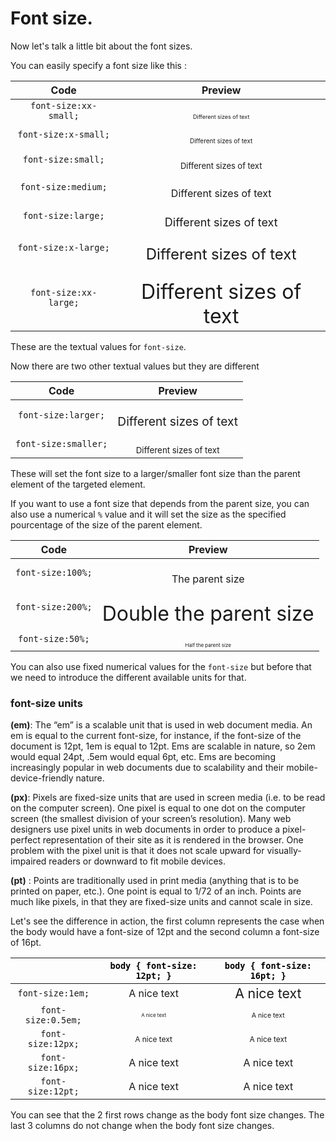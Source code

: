 # Font size.

Now let's talk a little bit about the font sizes.

You can easily specify a font size like this :

| Code | Preview |
|:----:|:------: |
| `font-size:xx-small;` | <div style='font-size:xx-small;'>Different sizes of text</div> |
| `font-size:x-small;` | <div style='font-size:x-small;'>Different sizes of text</div> |
| `font-size:small;` | <div style='font-size:small;'>Different sizes of text</div> |
| `font-size:medium;` | <div style='font-size:medium;'>Different sizes of text</div> |
| `font-size:large;` | <div style='font-size:large;'>Different sizes of text</div> |
| `font-size:x-large;` | <div style='font-size:x-large;'>Different sizes of text</div> |
| `font-size:xx-large;` | <div style='font-size:xx-large;'>Different sizes of text</div> |

These are the textual values for `font-size`.

Now there are two other textual values but they are different

| Code | Preview |
|:----:|:------: |
| `font-size:larger;` | <div style='font-size:larger;'>Different sizes of text</div> |
| `font-size:smaller;` | <div style='font-size:smaller;'>Different sizes of text</div> |

These will set the font size to a larger/smaller font size than the parent element of the targeted element.

If you want to use a font size that depends from the parent size, you can also use a numerical `%` value and it will set the size as the specified pourcentage of the size of the parent element.

| Code | Preview |
|:----:|:------: |
| `font-size:100%;` | <div style='font-size:100%;'>The parent size</div> |
| `font-size:200%;` | <div style='font-size:200%;'>Double the parent size</div> |
| `font-size:50%;` | <div style='font-size:50%;'>Half the parent size</div> |

You can also use fixed numerical values for the `font-size` but before that we need to introduce the different available units for that.


### font-size units

**(em)**: The “em” is a scalable unit that is used in web document media. An em is equal to the current font-size, for instance, if the font-size of the document is 12pt, 1em is equal to 12pt. Ems are scalable in nature, so 2em would equal 24pt, .5em would equal 6pt, etc. Ems are becoming increasingly popular in web documents due to scalability and their mobile-device-friendly nature.

**(px)**: Pixels are fixed-size units that are used in screen media (i.e. to be read on the computer screen). One pixel is equal to one dot on the computer screen (the smallest division of your screen’s resolution). Many web designers use pixel units in web documents in order to produce a pixel-perfect representation of their site as it is rendered in the browser. One problem with the pixel unit is that it does not scale upward for visually-impaired readers or downward to fit mobile devices.


**(pt)** : Points are traditionally used in print media (anything that is to be printed on paper, etc.). One point is equal to 1/72 of an inch. Points are much like pixels, in that they are fixed-size units and cannot scale in size.

Let's see the difference in action, the first column represents the case when the body would have a font-size of 12pt and the second column a font-size of 16pt.

| | <span style="color:#000; text-transform:lowercase">`body { font-size: 12pt; }`</span> | <span style="color:#000; text-transform:lowercase">`body { font-size: 16pt; }`</span> |
| :--: | :--: | :--: |
| `font-size:1em;` |<span style="font-size:12pt;"> A nice text </span>  | <span style="font-size:16pt;"> A nice text </span> |
| `font-size:0.5em;` |<span style="font-size:6pt;"> A nice text </span>  | <span style="font-size:8pt;"> A nice text </span> |
| `font-size:12px;` |<span style="font-size:12px;"> A nice text </span>  | <span style="font-size:12px;"> A nice text </span> |
| `font-size:16px;` |<span style="font-size:16px;"> A nice text </span>  | <span style="font-size:16px;"> A nice text </span> |
| `font-size:12pt;` |<span style="font-size:12pt;"> A nice text </span>  | <span style="font-size:12pt;"> A nice text </span> |

You can see that the 2 first rows change as the body font size changes. The last 3 columns do not change when the body font size changes.